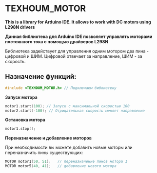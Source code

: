 # TEXHOUM_MOTOR

**This is a library for Arduino IDE. It allows to work with DC motors using L298N drivers**

**Данная библиотека для Arduino IDE позволяет управлять моторами постоянного тока с помощью драйверов L298N**

Библиотека задействует для управления одним мотором два пина - цифровой и ШИМ. Цифровой отвечает за направление, ШИМ - за скорость.

## Назначение функций:

```C++
#include <TEXHOUM_MOTOR.h> // Подключаем библиотеку
```

**Запуск мотора** 

```C++
motor1.start(100); // Запуск с максимальной скоростью 100
motor2.start(-100); // Отрицательная скорость меняет направление
```

**Остановка мотора** 

```C++
motor1.stop();
```

**Переназначение и добавление моторов** 

При необходимости вы можете добавить новые моторы или переназначить пины существующих:
```C++
MOTOR motor1(50, 51);	// переназначение пинов мотора 1
MOTOR motor5(40, 41);	// добавление нового мотора
```